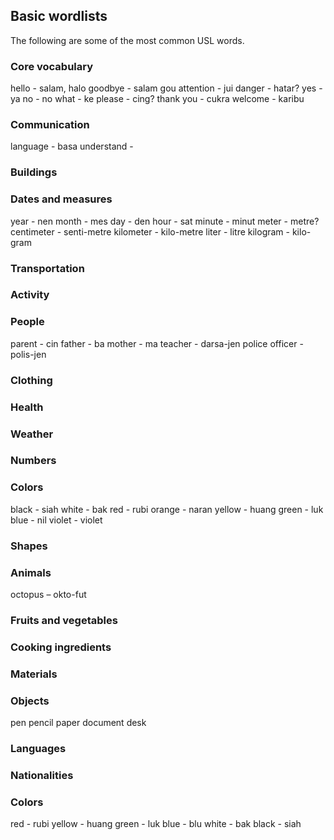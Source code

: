 ## Basic wordlists

The following are some of the most common USL words.

### Core vocabulary

hello - salam, halo
goodbye - salam gou
attention - jui
danger - hatar?
yes - ya
no - no
what - ke
please - cing?
thank you - cukra
welcome - karibu

### Communication

language - basa
understand - 

### Buildings

### Dates and measures

year - nen
month - mes
day - den
hour - sat
minute - minut
meter - metre?
centimeter - senti-metre
kilometer - kilo-metre
liter - litre
kilogram - kilo-gram

### Transportation

### Activity

### People

parent - cin
father - ba
mother - ma
teacher - darsa-jen
police officer - polis-jen

### Clothing

### Health

### Weather

### Numbers

### Colors

black - siah
white - bak
red - rubi
orange - naran
yellow - huang
green - luk
blue - nil
violet - violet

### Shapes

### Animals

octopus – okto-fut

### Fruits and vegetables

### Cooking ingredients

### Materials

### Objects

pen
pencil
paper
document
desk

### Languages

### Nationalities

### Colors

red - rubi
yellow - huang
green - luk
blue - blu
white - bak
black - siah
